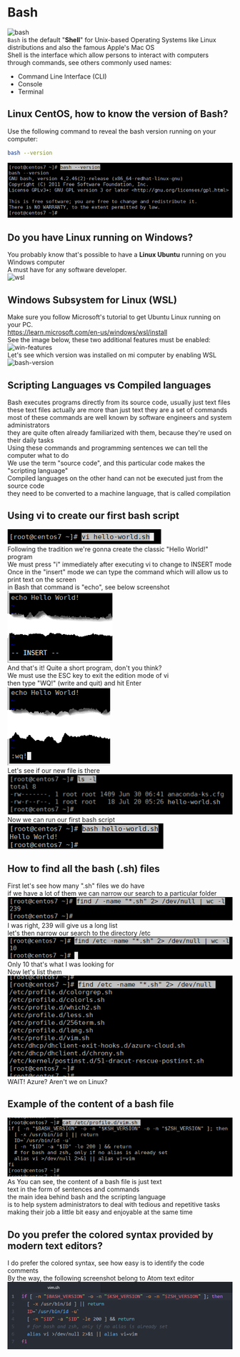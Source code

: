 # Bash
![bash](https://github.com/danielurra/bash/assets/51704179/b73da097-8e3f-4e0e-95e2-2bd67bb0f1af)<br>
`Bash` is the default "<b>Shell</b>" for Unix-based Operating Systems like Linux distributions and also the famous Apple's Mac OS<br>
Shell is the interface which allow persons to interact with computers through commands, see others commonly used names:<br>
* Command Line Interface (CLI)
* Console
* Terminal
## Linux CentOS, how to know the version of Bash?
Use the following command to reveal the bash version running on your computer:<br>

```bash
bash --version
```
<img src="/img/bash--version.png" alt="bash version"><br>
## Do you have Linux running on Windows?
You probably know that's possible to have a **Linux Ubuntu** running on you Windows computer<br>
A must have for any software developer.<br>
![wsl](https://github.com/danielurra/bash/assets/51704179/60813dfc-d071-49db-bc75-fe5c4b53a37d)<br>
## Windows Subsystem for Linux (WSL)
Make sure you follow Microsoft's tutorial to get Ubuntu Linux running on your PC.<br>
https://learn.microsoft.com/en-us/windows/wsl/install<br>
See the image below, these two additional features must be enabled:<br>
![win-features](https://github.com/danielurra/bash/assets/51704179/417ce6e9-01c9-4b3e-beb0-86653905c67c)<br>
Let's see which version was installed on mi computer by enabling WSL<br>
![bash-version](https://github.com/danielurra/bash/assets/51704179/aafb35c6-772c-4a2d-adfb-ffbf420a4b2f)<br>

## Scripting Languages vs Compiled languages
Bash executes programs directly from its source code, usually just text files<br>
these text files actually are more than just text they are a set of commands<br>
most of these commands are well known by software engineers and system administrators<br>
they are quite often already familiarized with them, because they're used on their daily tasks<br>
Using these commands and programming sentences we can tell the computer what to do<br>
We use the term "source code", and this particular code makes the "scripting language"<br>
Compiled languages on the other hand can not be executed just from the source code <br>
they need to be converted to a machine language, that is called compilation<br>
## Using vi to create our first bash script
<img src="/img/bash-hello-world-01.png" alt="bash 01"><br>
Following the tradition we're gonna create the classic "Hello World!" program<br>
We must press "i" immediately after executing vi to change to INSERT mode<br>
Once in the "insert" mode we can type the command which will allow us to print text on the screen<br>
in Bash that command is "echo", see below screenshot<br>
<img src="/img/bash-hello-world-02.png" alt="bash 02"><br>
And that's it! Quite a short program, don't you think?<br>
We must use the ESC key to exit the edition mode of vi<br>
then type "WQ!" (write and quit) and hit Enter<br>
<img src="/img/bash-hello-world-03.png" alt="bash 03"><br>
Let's see if our new file is there<br>
<img src="/img/bash-hello-world-04-v2.png" alt="bash 04"><br>
Now we can run our first bash script<br>
<img src="/img/bash-hello-world-05-v2.png" alt="bash 05"><br>
## How to find all the bash (.sh) files
First let's see how many ".sh" files we do have<br>
if we have a lot of them we can narrow our search to a particular folder<br>
<img src="/img/finding-all-bash-files-word-count-how-many.png" alt="bash 05"><br>
I was right, 239 will give us a long list<br>
let's then narrow our search to the directory /etc<br>
<img src="/img/finding-bash-files-narrow.png" alt="bash 05"><br>
Only 10 that's what I was looking for<br>
Now let's list them<br>
<img src="/img/finding-bash-files.png" alt=""><br>
WAIT! Azure? Aren't we on Linux? <br>
## Example of the content of a bash file
<img src="/img/example-01.png" alt=""><br>
As You can see, the content of a bash file is just text<br>
text in the form of sentences and commands<br>
the main idea behind bash and the scripting language<br>
is to help system administrators to deal with tedious and repetitive tasks<br>
making their job a little bit easy and enjoyable at the same time<br>
## Do you prefer the colored syntax provided by modern text editors?
I do prefer the colored syntax, see how easy is to identify the code comments<br>
By the way, the following screenshot belong to Atom text editor<br>
<img src="/img/example-02.png" alt=""><br>

